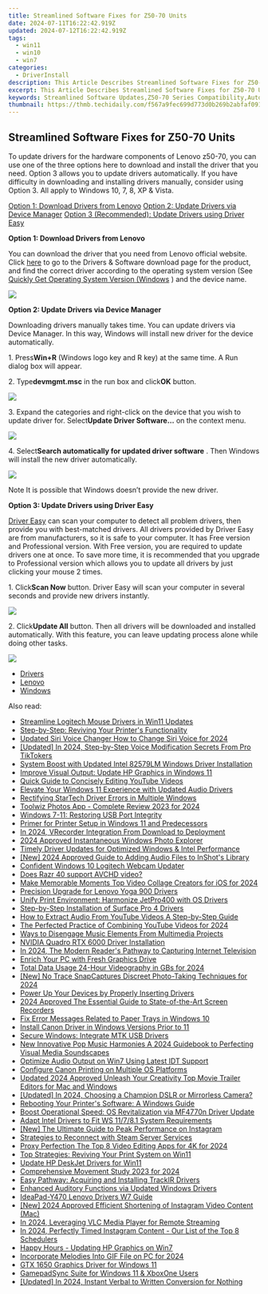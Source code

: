 ```yaml
---
title: Streamlined Software Fixes for Z50-70 Units
date: 2024-07-11T16:22:42.919Z
updated: 2024-07-12T16:22:42.919Z
tags:
  - win11
  - win10
  - win7
categories:
  - DriverInstall
description: This Article Describes Streamlined Software Fixes for Z50-70 Units
excerpt: This Article Describes Streamlined Software Fixes for Z50-70 Units
keywords: Streamlined Software Updates,Z50-70 Series Compatibility,Automated System Repairs,Efficient Fixed Point Software,Software Optimization for Z Series Units,Advanced Technical Solutions for 50-70 Series,Quick Fixes for Industrial Software Units
thumbnail: https://thmb.techidaily.com/f567a9fec699d773d0b269b2abfaf091f129a875a6f111520a97150e50266041.jpg
---
```


## Streamlined Software Fixes for Z50-70 Units

To update drivers for the hardware components of Lenovo z50-70, you can use one of the three options here to download and install the driver that you need. Option 3 allows you to update drivers automatically. If you have difficulty in downloading and installing drivers manually, consider using Option 3\. All apply to Windows 10, 7, 8, XP & Vista.  
  
[Option 1: Download Drivers from Lenovo](#Option1)
[Option 2: Update Drivers via Device Manager](#Option2)
[Option 3 (Recommended): Update Drivers using Driver Easy](#Option3)
  
 **Option 1: Download Drivers from Lenovo**
  
 You can download the driver that you need from Lenovo official website. Click [here](https://shop-links.co/link/?exclusive=1&publisher_slug=itechdaily19598&url=http%3A%2F%2Fsupport.lenovo.com%2Fus%2Fen%2Fproducts%2FLaptops-and-netbooks%2FLenovo-Z-Series-laptops%2FLenovo-Z50-70%3FtabName%3DDownloads%26linkTrack%3DMast%3ASubNav%3ASupport%3ADrivers%2520and%2520Software%7CDrivers%2520and%2520Software)  to go to the Drivers & Software download page for the product, and find the correct driver according to the operating system version (See [Quickly Get Operating System Version (Windows](https://tools.techidaily.com/drivereasy/download/) ) and the device name.
  
![](https://images.drivereasy.com/wp-content/uploads/2016/11/img_583e72fada952.jpg)
  
 **Option 2: Update Drivers via Device Manager**
  
 Downloading drivers manually takes time. You can update drivers via Device Manager. In this way, Windows will install new driver for the device automatically.  
  
 1\. Press**Win+R** (Windows logo key and R key) at the same time. A Run dialog box will appear.  
  
 2\. Type**devmgmt.msc** in the run box and click**OK** button.  
  
![](https://images.drivereasy.com/wp-content/uploads/2016/11/img_583ce79d3bb44.png)
  
 3\. Expand the categories and right-click on the device that you wish to update driver for. Select**Update Driver Software…** on the context menu.  
  
![](https://images.drivereasy.com/wp-content/uploads/2016/11/img_583cea25ed71b.png)
  
 4\. Select**Search automatically for updated driver software** . Then Windows will install the new driver automatically.  
  
![](https://images.drivereasy.com/wp-content/uploads/2016/11/img_583cea46db387.png)
  
 Note It is possible that Windows doesn’t provide the new driver.  
  
 **Option 3: Update Drivers using Driver Easy**
  
[Driver Easy](https://tools.techidaily.com/drivereasy/download/) can scan your computer to detect all problem drivers, then provide you with best-matched drivers. All drivers provided by Driver Easy are from manufacturers, so it is safe to your computer. It has Free version and Professional version. With Free version, you are required to update drivers one at once. To save more time, it is recommended that you upgrade to Professional version which allows you to update all drivers by just clicking your mouse 2 times.  
  
 1\. Click**Scan Now** button. Driver Easy will scan your computer in several seconds and provide new drivers instantly.  
  
![](https://images.drivereasy.com/wp-content/uploads/2017/04/img_58fd970de034b.png)
  
 2\. Click**Update All** button. Then all drivers will be downloaded and installed automatically. With this feature, you can leave updating process alone while doing other tasks.  
  
![](https://images.drivereasy.com/wp-content/uploads/2017/04/img_58fd97174c9d7.jpg)

* [Drivers](https://tools.techidaily.com/drivereasy/download/)
* [Lenovo](https://tools.techidaily.com/drivereasy/download/)
* [Windows](https://tools.techidaily.com/drivereasy/download/)

<ins class="adsbygoogle"
     style="display:block"
     data-ad-format="autorelaxed"
     data-ad-client="ca-pub-7571918770474297"
     data-ad-slot="1223367746"></ins>



<ins class="adsbygoogle"
     style="display:block"
     data-ad-client="ca-pub-7571918770474297"
     data-ad-slot="8358498916"
     data-ad-format="auto"
     data-full-width-responsive="true"></ins>



<span class="atpl-alsoreadstyle">Also read:</span>
<div><ul>
<li><a href="https://driver-install.techidaily.com/streamline-logitech-mouse-drivers-in-win11-updates/"><u>Streamline Logitech Mouse Drivers in Win11 Updates</u></a></li>
<li><a href="https://driver-install.techidaily.com/step-by-step-reviving-your-printers-functionality/"><u>Step-by-Step: Reviving Your Printer's Functionality</u></a></li>
<li><a href="https://sound-tweaking.techidaily.com/updated-siri-voice-changer-how-to-change-siri-voice-for-2024/"><u>Updated Siri Voice Changer How to Change Siri Voice for 2024</u></a></li>
<li><a href="https://tiktok-clips.techidaily.com/updated-in-2024-step-by-step-voice-modification-secrets-from-pro-tiktokers/"><u>[Updated] In 2024, Step-by-Step Voice Modification Secrets From Pro TikTokers</u></a></li>
<li><a href="https://driver-install.techidaily.com/system-boost-with-updated-intel-82579lm-windows-driver-installation/"><u>System Boost with Updated Intel 82579LM Windows Driver Installation</u></a></li>
<li><a href="https://driver-install.techidaily.com/improve-visual-output-update-hp-graphics-in-windows-11/"><u>Improve Visual Output: Update HP Graphics in Windows 11</u></a></li>
<li><a href="https://youtube-docs.techidaily.com/-guide-to-concisely-editing-youtube-videos/"><u>Quick Guide to Concisely Editing YouTube Videos</u></a></li>
<li><a href="https://driver-install.techidaily.com/elevate-your-windows-11-experience-with-updated-audio-drivers/"><u>Elevate Your Windows 11 Experience with Updated Audio Drivers</u></a></li>
<li><a href="https://driver-install.techidaily.com/rectifying-startech-driver-errors-in-multiple-windows/"><u>Rectifying StarTech Driver Errors in Multiple Windows</u></a></li>
<li><a href="https://some-guidance.techidaily.com/toolwiz-photos-app-complete-review-2023-for-2024/"><u>Toolwiz Photos App - Complete Review 2023 for 2024</u></a></li>
<li><a href="https://driver-install.techidaily.com/windows-7-11-restoring-usb-port-integrity/"><u>Windows 7-11: Restoring USB Port Integrity</u></a></li>
<li><a href="https://driver-install.techidaily.com/primer-for-printer-setup-in-windows-11-and-predecessors/"><u>Primer for Printer Setup in Windows 11 and Predecessors</u></a></li>
<li><a href="https://screen-video-capture.techidaily.com/in-2024-vrecorder-integration-from-download-to-deployment/"><u>In 2024, VRecorder Integration  From Download to Deployment</u></a></li>
<li><a href="https://extra-approaches.techidaily.com/2024-approved-instantaneous-windows-photo-explorer/"><u>2024 Approved  Instantaneous Windows Photo Explorer</u></a></li>
<li><a href="https://driver-install.techidaily.com/timely-driver-updates-for-optimized-windows-and-intel-performance/"><u>Timely Driver Updates for Optimized Windows & Intel Performance</u></a></li>
<li><a href="https://fox-info.techidaily.com/new-2024-approved-guide-to-adding-audio-files-to-inshots-library/"><u>[New] 2024 Approved  Guide to Adding Audio Files to InShot's Library</u></a></li>
<li><a href="https://driver-install.techidaily.com/confident-windows-10-logitech-webcam-updater/"><u>Confident Windows 10 Logitech Webcam Updater</u></a></li>
<li><a href="https://phone-solutions.techidaily.com/does-razr-40-support-avchd-video-by-aiseesoft-video-converter-play-mts-on-android/"><u>Does Razr 40 support AVCHD video?</u></a></li>
<li><a href="https://ai-driven-video-production.techidaily.com/make-memorable-moments-top-video-collage-creators-for-ios-for-2024/"><u>Make Memorable Moments Top Video Collage Creators for iOS for 2024</u></a></li>
<li><a href="https://driver-install.techidaily.com/precision-upgrade-for-lenovo-yoga-900-drivers/"><u>Precision Upgrade for Lenovo Yoga 900 Drivers</u></a></li>
<li><a href="https://driver-install.techidaily.com/unify-print-environment-harmonize-jetpro400-with-os-drivers/"><u>Unify Print Environment: Harmonize JetPro400 with OS Drivers</u></a></li>
<li><a href="https://driver-install.techidaily.com/step-by-step-installation-of-surface-pro-4-drivers/"><u>Step-by-Step Installation of Surface Pro 4 Drivers</u></a></li>
<li><a href="https://ai-vdieo-software.techidaily.com/how-to-extract-audio-from-youtube-videos-a-step-by-step-guide/"><u>How to Extract Audio From YouTube Videos A Step-by-Step Guide</u></a></li>
<li><a href="https://youtube-zero.techidaily.com/erfected-practice-of-combining-youtube-videos-for-2024/"><u>The Perfected Practice of Combining YouTube Videos for 2024</u></a></li>
<li><a href="https://sound-optimizing.techidaily.com/ways-to-disengage-music-elements-from-multimedia-projects/"><u>Ways to Disengage Music Elements From Multimedia Projects</u></a></li>
<li><a href="https://driver-install.techidaily.com/nvidia-quadro-rtx-6000-driver-installation/"><u>NVIDIA Quadro RTX 6000 Driver Installation</u></a></li>
<li><a href="https://screen-mirroring-recording.techidaily.com/in-2024-the-modern-readers-pathway-to-capturing-internet-television/"><u>In 2024, The Modern Reader's Pathway to Capturing Internet Television</u></a></li>
<li><a href="https://driver-install.techidaily.com/enrich-your-pc-with-fresh-graphics-drive/"><u>Enrich Your PC with Fresh Graphics Drive</u></a></li>
<li><a href="https://some-skills.techidaily.com/total-data-usage-24-hour-videography-in-gbs-for-2024/"><u>Total Data Usage  24-Hour Videography in GBs for 2024</u></a></li>
<li><a href="https://snapchat-videos.techidaily.com/new-no-trace-snapcaptures-discreet-photo-taking-techniques-for-2024/"><u>[New] No Trace SnapCaptures  Discreet Photo-Taking Techniques for 2024</u></a></li>
<li><a href="https://driver-install.techidaily.com/power-up-your-devices-by-properly-inserting-drivers/"><u>Power Up Your Devices by Properly Inserting Drivers</u></a></li>
<li><a href="https://screen-mirroring-recording.techidaily.com/2024-approved-the-essential-guide-to-state-of-the-art-screen-recorders/"><u>2024 Approved  The Essential Guide to State-of-the-Art Screen Recorders</u></a></li>
<li><a href="https://driver-install.techidaily.com/fix-error-messages-related-to-paper-trays-in-windows-10/"><u>Fix Error Messages Related to Paper Trays in Windows 10</u></a></li>
<li><a href="https://driver-install.techidaily.com/install-canon-driver-in-windows-versions-prior-to-11/"><u>Install Canon Driver in Windows Versions Prior to 11</u></a></li>
<li><a href="https://driver-install.techidaily.com/secure-windows-integrate-mtk-usb-drivers/"><u>Secure Windows: Integrate MTK USB Drivers</u></a></li>
<li><a href="https://audio-editing.techidaily.com/new-innovative-pop-music-harmonies-a-2024-guidebook-to-perfecting-visual-media-soundscapes/"><u>New Innovative Pop Music Harmonies A 2024 Guidebook to Perfecting Visual Media Soundscapes</u></a></li>
<li><a href="https://driver-install.techidaily.com/optimize-audio-output-on-win7-using-latest-idt-support/"><u>Optimize Audio Output on Win7 Using Latest IDT Support</u></a></li>
<li><a href="https://driver-install.techidaily.com/configure-canon-printing-on-multiple-os-platforms/"><u>Configure Canon Printing on Multiple OS Platforms</u></a></li>
<li><a href="https://smart-video-editing.techidaily.com/updated-2024-approved-unleash-your-creativity-top-movie-trailer-editors-for-mac-and-windows/"><u>Updated 2024 Approved Unleash Your Creativity Top Movie Trailer Editors for Mac and Windows</u></a></li>
<li><a href="https://facebook-record-videos.techidaily.com/updated-in-2024-choosing-a-champion-dslr-or-mirrorless-camera/"><u>[Updated] In 2024, Choosing a Champion  DSLR or Mirrorless Camera?</u></a></li>
<li><a href="https://driver-install.techidaily.com/rebooting-your-printers-software-a-windows-guide/"><u>Rebooting Your Printer's Software: A Windows Guide</u></a></li>
<li><a href="https://driver-install.techidaily.com/boost-operational-speed-os-revitalization-via-mf4770n-driver-update/"><u>Boost Operational Speed: OS Revitalization via MF4770n Driver Update</u></a></li>
<li><a href="https://driver-install.techidaily.com/adapt-intel-drivers-to-fit-ws-11781-system-requirements/"><u>Adapt Intel Drivers to Fit WS 11/7/8.1 System Requirements</u></a></li>
<li><a href="https://instagram-video-recordings.techidaily.com/new-the-ultimate-guide-to-peak-performance-on-instagram/"><u>[New] The Ultimate Guide to Peak Performance on Instagram</u></a></li>
<li><a href="https://games-able.techidaily.com/strategies-to-reconnect-with-steam-server-services/"><u>Strategies to Reconnect with Steam Server Services</u></a></li>
<li><a href="https://ai-driven-video-production.techidaily.com/proxy-perfection-the-top-8-video-editing-apps-for-4k-for-2024/"><u>Proxy Perfection The Top 8 Video Editing Apps for 4K for 2024</u></a></li>
<li><a href="https://driver-install.techidaily.com/top-strategies-reviving-your-print-system-on-win11/"><u>Top Strategies: Reviving Your Print System on Win11</u></a></li>
<li><a href="https://driver-install.techidaily.com/update-hp-deskjet-drivers-for-win11/"><u>Update HP DeskJet Drivers for Win11</u></a></li>
<li><a href="https://extra-resources.techidaily.com/comprehensive-movement-study-2023-for-2024/"><u>Comprehensive Movement Study 2023 for 2024</u></a></li>
<li><a href="https://driver-install.techidaily.com/easy-pathway-acquiring-and-installing-trackir-drivers/"><u>Easy Pathway: Acquiring and Installing TrackIR Drivers</u></a></li>
<li><a href="https://driver-install.techidaily.com/enhanced-auditory-functions-via-updated-windows-drivers/"><u>Enhanced Auditory Functions via Updated Windows Drivers</u></a></li>
<li><a href="https://driver-install.techidaily.com/ideapad-y470-lenovo-drivers-w7-guide/"><u>IdeaPad-Y470 Lenovo Drivers W7 Guide</u></a></li>
<li><a href="https://instagram-video-recordings.techidaily.com/new-2024-approved-efficient-shortening-of-instagram-video-content-mac/"><u>[New] 2024 Approved  Efficient Shortening of Instagram Video Content (Mac)</u></a></li>
<li><a href="https://extra-support.techidaily.com/in-2024-leveraging-vlc-media-player-for-remote-streaming/"><u>In 2024, Leveraging VLC Media Player for Remote Streaming</u></a></li>
<li><a href="https://instagram-video-recordings.techidaily.com/in-2024-perfectly-timed-instagram-content-our-list-of-the-top-8-schedulers/"><u>In 2024, Perfectly Timed Instagram Content - Our List of the Top 8 Schedulers</u></a></li>
<li><a href="https://driver-install.techidaily.com/happy-hours-updating-hp-graphics-on-win7/"><u>Happy Hours - Updating HP Graphics on Win7</u></a></li>
<li><a href="https://voice-adjusting.techidaily.com/incorporate-melodies-into-gif-file-on-pc-for-2024/"><u>Incorporate Melodies Into GIF File on PC for 2024</u></a></li>
<li><a href="https://driver-install.techidaily.com/gtx-1650-graphics-driver-for-windows-11/"><u>GTX 1650 Graphics Driver for Windows 11</u></a></li>
<li><a href="https://driver-install.techidaily.com/gamepadsync-suite-for-windows-11-and-xboxone-users/"><u>GamepadSync Suite for Windows 11 & XboxOne Users</u></a></li>
<li><a href="https://fox-boxes.techidaily.com/updated-in-2024-instant-verbal-to-written-conversion-for-nothing/"><u>[Updated] In 2024, Instant Verbal to Written Conversion for Nothing</u></a></li>
</ul></div>
